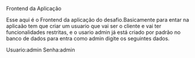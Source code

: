 Frontend da Aplicação

Esse aqui é o Frontend da aplicação do desafio.Basicamente para entar na aplicaão tem que criar um usuario que vai ser o cliente e vai ter funcionalidades restritas, e o usario admin já está criado por padrão no banco de dados para entra como admin digite os seguintes dados.

Usuario:admin Senha:admin
